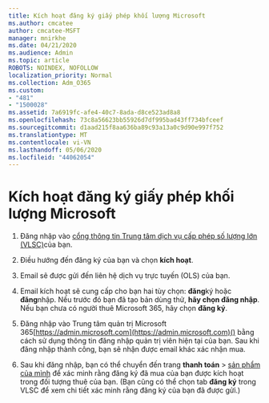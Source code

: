 ```yaml
---
title: Kích hoạt đăng ký giấy phép khối lượng Microsoft
ms.author: cmcatee
author: cmcatee-MSFT
manager: mnirkhe
ms.date: 04/21/2020
ms.audience: Admin
ms.topic: article
ROBOTS: NOINDEX, NOFOLLOW
localization_priority: Normal
ms.collection: Adm_O365
ms.custom:
- "481"
- "1500028"
ms.assetid: 7a6919fc-afe4-40c7-8ada-d8ce523ad8a8
ms.openlocfilehash: 73c8a56623bb55926d7df995bad43ff734bfceef
ms.sourcegitcommit: d1aad215f8aa636ba89c93a13a0c9d90e997f752
ms.translationtype: MT
ms.contentlocale: vi-VN
ms.lasthandoff: 05/06/2020
ms.locfileid: "44062054"
---
```

# <a name="activating-a-microsoft-volume-license-subscription"></a>Kích hoạt đăng ký giấy phép khối lượng Microsoft

1. Đăng nhập vào [cổng thông tin Trung tâm dịch vụ cấp phép số lượng lớn (VLSC)](https://go.microsoft.com/fwlink/p/?LinkId=329762)của bạn.

2. Điều hướng đến đăng ký của bạn và chọn **kích hoạt**.

3. Email sẽ được gửi đến liên hệ dịch vụ trực tuyến (OLS) của bạn.

4. Email kích hoạt sẽ cung cấp cho bạn hai tùy chọn: **đăng**ký hoặc **đăng**nhập. Nếu trước đó bạn đã tạo bản dùng thử, **hãy chọn đăng nhập**. Nếu bạn chưa có người thuê Microsoft 365, hãy chọn **đăng ký**.

5. Đăng nhập vào Trung tâm quản trị Microsoft 365[https://admin.microsoft.com](https://admin.microsoft.com)() bằng cách sử dụng thông tin đăng nhập quản trị viên hiện tại của bạn. Sau khi đăng nhập thành công, bạn sẽ nhận được email khác xác nhận mua.

6. Sau khi đăng nhập, bạn có thể chuyển đến trang **thanh toán** \> [sản phẩm của mình](https://go.microsoft.com/fwlink/p/?linkid=842054) để xác minh rằng đăng ký đã mua của bạn được kích hoạt trong đối tượng thuê của bạn. (Bạn cũng có thể chọn tab **đăng ký** trong VLSC để xem chi tiết xác minh rằng đăng ký của bạn đã được gửi.)

